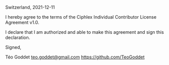 Switzerland, 2021-12-11

I hereby agree to the terms of the Ciphlex Individual Contributor License Agreement v1.0.

I declare that I am authorized and able to make this agreement and sign this declaration.

Signed,

Téo Goddet teo.goddet@gmail.com https://github.com/TeoGoddet
